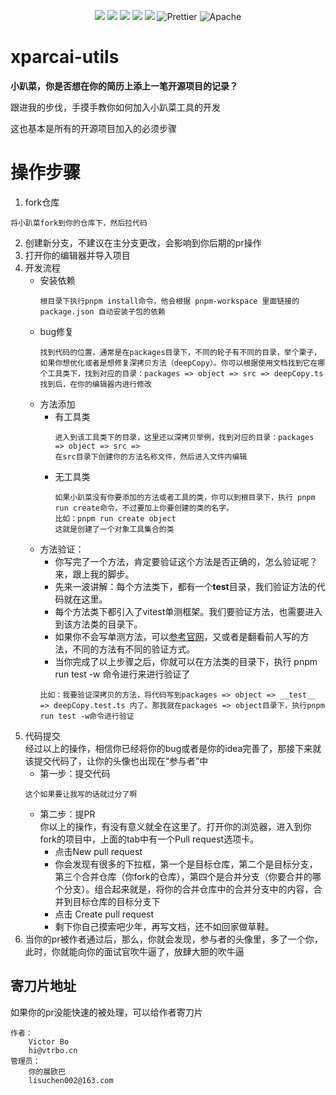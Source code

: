 <p align="center">
  <img src="https://img.shields.io/badge/npm-v0.0.1-brightgreen" />
  <img src="https://img.shields.io/badge/-Rollup-34495e?logo=rollup" />
  <img src="https://img.shields.io/badge/-TypeScript-blue?logo=typescript&logoColor=white" />
  <img src="https://img.shields.io/badge/-ESLint-4b32c3?logo=eslint&logoColor=white" />
  <img src="https://img.shields.io/badge/-pnpm-F69220?logo=pnpm&logoColor=white" />
  <img src="https://img.shields.io/badge/-Prettier-ef9421?logo=Prettier&logoColor=white" alt="Prettier">
  <img src="https://img.shields.io/badge/license-Apache-blue.svg" alt="Apache">
<p>

# xparcai-utils

<p><b>小趴菜，你是否想在你的简历上添上一笔开源项目的记录？</b></p>
<p>跟进我的步伐，手摸手教你如何加入小趴菜工具的开发</p>
<p>这也基本是所有的开源项目加入的必须步骤</p>

# 操作步骤

1. fork仓库

```
将小趴菜fork到你的仓库下，然后拉代码
```

2. 创建新分支，不建议在主分支更改，会影响到你后期的pr操作
3. 打开你的编辑器并导入项目
4. 开发流程
   - 安装依赖
     ```
     根目录下执行pnpm install命令，他会根据 pnpm-workspace 里面链接的 package.json 自动安装子包的依赖
     ```
   - bug修复
     ```
     找到代码的位置，通常是在packages目录下，不同的轮子有不同的目录，举个栗子，如果你想优化或者是想修复深拷贝方法（deepCopy）。你可以根据使用文档找到它在哪个工具类下，找到对应的目录：packages => object => src => deepCopy.ts
     找到后，在你的编辑器内进行修改
     ```
   - 方法添加
     - 有工具类
       ```
       进入到该工具类下的目录，这里还以深拷贝举例，找到对应的目录：packages => object => src =>
       在src目录下创建你的方法名称文件，然后进入文件内编辑
       ```
     - 无工具类
       ```
       如果小趴菜没有你要添加的方法或者工具的类，你可以到根目录下，执行 pnpm run create命令，不过要加上你要创建的类的名字。
       比如：pnpm run create object
       这就是创建了一个对象工具集合的类
       ```
   - 方法验证：
     - 你写完了一个方法，肯定要验证这个方法是否正确的，怎么验证呢？来，跟上我的脚步。
     - 先来一波讲解：每个方法类下，都有一个**test**目录，我们验证方法的代码就在这里。
     - 每个方法类下都引入了vitest单测框架。我们要验证方法，也需要进入到该方法类的目录下。
     - 如果你不会写单测方法，可以[参考官网](https://cn.vitest.dev/)，又或者是翻看前人写的方法，不同的方法有不同的验证方式。
     - 当你完成了以上步骤之后，你就可以在方法类的目录下，执行 pnpm run test -w 命令进行来进行验证了
     ```
     比如：我要验证深拷贝的方法，将代码写到packages => object => __test__ => deepCopy.test.ts 内了。那我就在packages => object目录下，执行pnpm run test -w命令进行验证
     ```
5. 代码提交
   <br>
   经过以上的操作，相信你已经将你的bug或者是你的idea完善了，那接下来就该提交代码了，让你的头像也出现在“参与者”中
   - 第一步：提交代码
   ```
   这个如果要让我写的话就过分了啊
   ```
   - 第二步：提PR
     <br/>
     你以上的操作，有没有意义就全在这里了。打开你的浏览器，进入到你fork的项目中，上面的tab中有一个Pull request选项卡。
     - 点击New pull request
     - 你会发现有很多的下拉框，第一个是目标仓库，第二个是目标分支，第三个合并仓库（你fork的仓库），第四个是合并分支（你要合并的哪个分支）。组合起来就是，将你的合并仓库中的合并分支中的内容，合并到目标仓库的目标分支下
     - 点击 Create pull request
     - 剩下你自己摸索吧少年，再写文档，还不如回家做草鞋。
6. 当你的pr被作者通过后，那么，你就会发现，参与者的头像里，多了一个你，此时，你就能向你的面试官吹牛逼了，放肆大胆的吹牛逼

## 寄刀片地址

如果你的pr没能快速的被处理，可以给作者寄刀片

```
作者：
    Victor Bo
    hi@vtrbo.cn
管理员：
    你的晨欧巴
    lisuchen002@163.com
```
